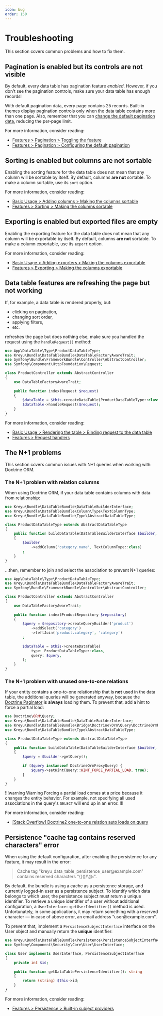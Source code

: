 ```yaml
---
icon: bug
order: 150
---
```


# Troubleshooting

This section covers common problems and how to fix them.

## Pagination is enabled but its controls are not visible

By default, every data table has pagination feature _enabled_.
However, if you don't see the pagination controls, make sure your data table has enough records!

With default pagination data, every page contains 25 records.
Built-in themes display pagination controls only when the data table contains more than one page.
Also, remember that you can [change the default pagination data](features/pagination.md#configuring-default-pagination), reducing the per-page limit.

For more information, consider reading:

- [Features > Pagination > Toggling the feature](features/pagination.md#toggling-the-feature)
- [Features > Pagination > Configuring the default pagination](features/pagination.md#configuring-default-pagination)

## Sorting is enabled but columns are not sortable

Enabling the sorting feature for the data table does not mean that any column will be sortable by itself.
By default, columns **are not** sortable. To make a column sortable, use its `sort` option.

For more information, consider reading:

- [Basic Usage > Adding columns > Making the columns sortable](basic-usage/adding-columns.md#making-the-columns-sortable)
- [Features > Sorting > Making the columns sortable](features/sorting.md#making-the-columns-sortable)

## Exporting is enabled but exported files are empty

Enabling the exporting feature for the data table does not mean that any column will be exportable by itself.
By default, columns **are not** sortable. To make a column exportable, use its `export` option.

For more information, consider reading:

- [Basic Usage > Adding exporters > Making the columns exportable](basic-usage/exporting-the-data.md#making-the-columns-exportable)
- [Features > Exporting > Making the columns exportable](features/exporting.md#making-the-columns-exportable)

## Data table features are refreshing the page but not working

If, for example, a data table is rendered properly, but:
- clicking on pagination,
- changing sort order,
- applying filters,
- etc.

refreshes the page but does nothing else, make sure you handled the request using the `handleRequest()` method:

```php #13 src/Controller/ProductController.php
use App\DataTable\Type\ProductDataTableType;
use Kreyu\Bundle\DataTableBundle\DataTableFactoryAwareTrait;
use Symfony\Bundle\FrameworkBundle\Controller\AbstractController;
use Symfony\Component\HttpFoundation\Request;

class ProductController extends AbstractController
{
    use DataTableFactoryAwareTrait;
    
    public function index(Request $request)
    {
        $dataTable = $this->createDataTable(ProductDataTableType::class);
        $dataTable->handleRequest($request);
    }
}
```

For more information, consider reading:

- [Basic Usage > Rendering the table > Binding request to the data table](basic-usage/rendering-the-table.md#binding-request-to-the-data-table)
- [Features > Request handlers](features/request-handlers.md)

## The N+1 problems

This section covers common issues with N+1 queries when working with Doctrine ORM.  

### The N+1 problem with relation columns

When using Doctrine ORM, if your data table contains columns with data from relationship:

```php # src/DataTable/Type/ProductDataTableType.php
use Kreyu\Bundle\DataTableBundle\DataTableBuilderInterface;
use Kreyu\Bundle\DataTableBundle\Column\Type\TextColumnType;
use Kreyu\Bundle\DataTableBundle\Type\AbstractDataTableType;

class ProductDataTableType extends AbstractDataTableType
{
    public function buildDataTable(DataTableBuilderInterface $builder, array $options): void
    {
        $builder
            ->addColumn('category.name', TextColumnType::class)
        ;
    }
}
```

...then, remember to join and select the association to prevent N+1 queries:

```php # src/Controller/ProductController.php
use App\DataTable\Type\ProductDataTableType;
use Kreyu\Bundle\DataTableBundle\DataTableFactoryAwareTrait;
use Symfony\Bundle\FrameworkBundle\Controller\AbstractController;

class ProductController extends AbstractController
{
    use DataTableFactoryAwareTrait;
    
    public function index(ProductRepository $repository)
    {
        $query = $repository->createQueryBuilder('product')
            ->addSelect('category')
            ->leftJoin('product.category', 'category')
        ;
        
        $dataTable = $this->createDataTable(
            type: ProductDataTableType::class, 
            query: $query,
        );
    }
}
```

### The N+1 problem with unused one-to-one relations

If your entity contains a one-to-one relationship that is **not** used in the data table,
the additional queries will be generated anyway, because the [Doctrine Paginator](https://www.doctrine-project.org/projects/doctrine-orm/en/2.15/tutorials/pagination.html) is **always** loading them.
To prevent that, add a hint to force a partial load:

```php # src/DataTable/Type/ProductDataTableType.php
use Doctrine\ORM\Query;
use Kreyu\Bundle\DataTableBundle\DataTableBuilderInterface;
use Kreyu\Bundle\DataTableBundle\Bridge\Doctrine\Orm\Query\DoctrineOrmProxyQuery;
use Kreyu\Bundle\DataTableBundle\Type\AbstractDataTableType;

class ProductDataTableType extends AbstractDataTableType
{
    public function buildDataTable(DataTableBuilderInterface $builder, array $options): void
    {
        $query = $builder->getQuery();
        
        if ($query instanceof DoctrineOrmProxyQuery) {
            $query->setHint(Query::HINT_FORCE_PARTIAL_LOAD, true);
        }
    }
}
```

!!!warning Warning
Forcing a partial load comes at a price because it changes the entity behavior.
For example, not specifying all used associations in the query's `SELECT` will end up in an error.
!!!

For more information, consider reading:

- [[Stack Overflow] Doctrine2 one-to-one relation auto loads on query](https://stackoverflow.com/questions/12362901/doctrine2-one-to-one-relation-auto-loads-on-query/22253783#22253783)

## Persistence "cache tag contains reserved characters" error

When using the default configuration, after enabling the persistence for any feature, it may result in the error:

> Cache tag "kreyu_data_table_persistence_user\@example.com" contains reserved characters "{}()/\\@:".

By default, the bundle is using a cache as a persistence storage, and currently logged-in user as a persistence subject.
To identify which data belongs to which user, the persistence subject must return a unique identifier.
To retrieve a unique identifier of a user without additional configuration, a `UserInterface::getUserIdentifier()` method is used.
Unfortunately, in some applications, it may return something with a reserved character — in case of above error, an email address "user\@example.com".

To prevent that, implement a `PersistenceSubjectInterface` interface on the User object and manually return the **unique** identifier:

```php # src/Entity/User.php
use Kreyu\Bundle\DataTableBundle\Persistence\PersistenceSubjectInterface;
use Symfony\Component\Security\Core\User\UserInterface;

class User implements UserInterface, PersistenceSubjectInterface
{
    private int $id;
    
    public function getDataTablePersistenceIdentifier(): string
    {
        return (string) $this->id;
    }
}
```

For more information, consider reading:

- [Features > Persistence > Built-in subject providers](features/persistence.md#built-in-subject-providers)
